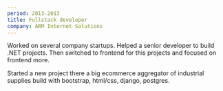 ```yaml
---
period: 2013-2013
title: Fullstack developer
company: ARM Internet Solutions
---
```


Worked on several company startups. Helped a senior developer to build .NET projects. Then switched to frontend for this projects and focused on frontend more.

Started a new project there a big ecommerce aggregator of industrial supplies build with bootstrap, html/css, django, postgres.
